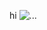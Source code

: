 hi
![...](https://github-readme-stats.vercel.app/api?username=1Blaze&show_icons=true&theme=radical&show&count_private=true&hide=prs)
